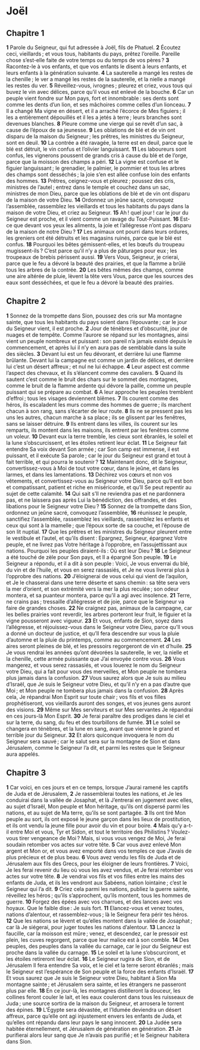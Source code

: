# Joël

## Chapitre 1

**1** Parole du Seigneur, qui fut adressée à Joël, fils de Phatuel.
**2** Écoutez ceci, vieillards ; et vous tous, habitants du pays, prêtez l’oreille. Pareille chose s’est-elle faite de votre temps ou du temps de vos pères ?
**3** Racontez-le à vos enfants, et que vos enfants le disent à leurs enfants, et leurs enfants à la génération suivante.
**4** La sauterelle a mangé les restes de la chenille ; le ver a mangé les restes de la sauterelle, et la nielle a mangé les restes du ver.
**5** Réveillez-vous, ivrognes ; pleurez et criez, vous tous qui buvez le vin avec délices, parce qu’il vous est enlevé de la bouche.
**6** Car un peuple vient fondre sur Mon pays, fort et innombrable : ses dents sont comme les dents d’un lion, et ses mâchoires comme celles d’un lionceau.
**7** Il a changé Ma vigne en désert, et il a arraché l’écorce de Mes figuiers ; il les a entièrement dépouillés et il les a jetés à terre ; leurs branches sont devenues blanches.
**8** Pleure comme une vierge qui se revêt d’un sac, à cause de l’époux de sa jeunesse.
**9** Les oblations de blé et de vin ont disparu de la maison du Seigneur ; les prêtres, les ministres du Seigneur, sont en deuil.
**10** La contrée a été ravagée, la terre est en deuil, parce que le blé est détruit, le vin confus et l’olivier languissant.
**11** Les laboureurs sont confus, les vignerons poussent de grands cris à cause du blé et de l’orge, parce que la moisson des champs a péri.
**12** La vigne est confuse et le figuier languissant ; le grenadier, le palmier, le pommier et tous les arbres des champs sont desséchés ; la joie s’en est allée confuse loin des enfants des hommes.
**13** Prêtres, ceignez-vous et pleurez ; poussez des cris, ministres de l’autel ; entrez dans le temple et couchez dans un sac, ministres de mon Dieu, parce que les oblations de blé et de vin ont disparu de la maison de votre Dieu.
**14** Ordonnez un jeûne sacré, convoquez l’assemblée, rassemblez les vieillards et tous les habitants du pays dans la maison de votre Dieu, et criez au Seigneur.
**15** Ah ! quel jour ! car le jour du Seigneur est proche, et il vient comme un ravage du Tout-Puissant.
**16** Est-ce que devant vos yeux les aliments, la joie et l’allégresse n’ont pas disparu de la maison de notre Dieu ?
**17** Les animaux ont pourri dans leurs ordures, les greniers ont été détruits et les magasins ruinés, parce que le blé est confus.
**18** Pourquoi les bêtes gémissent-elles, et les bœufs du troupeau mugissent-ils ? C’est parce qu’il n’y a plus de pâturages pour eux ; les troupeaux de brebis périssent aussi.
**19** Vers Vous, Seigneur, je crierai, parce que le feu a dévoré la beauté des prairies, et que la flamme a brûlé tous les arbres de la contrée.
**20** Les bêtes mêmes des champs, comme une aire altérée de pluie, lèvent la tête vers Vous, parce que les sources des eaux sont desséchées, et que le feu a dévoré la beauté des prairies.

## Chapitre 2

**1** Sonnez de la trompette dans Sion, poussez des cris sur Ma montagne sainte, que tous les habitants du pays soient dans l’épouvante ; car le jour du Seigneur vient, il est proche.
**2** Jour de ténèbres et d’obscurité, jour de nuages et de tempête. Comme l’aurore se répand sur les montagnes, ainsi vient un peuple nombreux et puissant : son pareil n’a jamais existé depuis le commencement, et après lui il n’y en aura pas de semblable dans la suite des siècles.
**3** Devant lui est un feu dévorant, et derrière lui une flamme brûlante. Devant lui la campagne est comme un jardin de délices, et derrière lui c’est un désert affreux ; et nul ne lui échappe.
**4** Leur aspect est comme l’aspect des chevaux, et ils s’élancent comme des cavaliers.
**5** Quand ils sautent c’est comme le bruit des chars sur le sommet des montagnes, comme le bruit de la flamme ardente qui dévore la paille, comme un peuple puissant qui se prépare au combat.
**6** A leur approche les peuples tremblent d’effroi ; tous les visages deviennent blêmes.
**7** Ils courent comme des héros, ils escaladent les murs comme des hommes de guerre ; ils marchent chacun à son rang, sans s’écarter de leur route.
**8** Ils ne se pressent pas les uns les autres, chacun marche à sa place ; ils se glissent par les fenêtres, sans se laisser détruire.
**9** Ils entrent dans les villes, ils courent sur les remparts, ils montent dans les maisons, ils entrent par les fenêtres comme un voleur.
**10** Devant eux la terre tremble, les cieux sont ébranlés, le soleil et la lune s’obscurcissent, et les étoiles retirent leur éclat.
**11** Le Seigneur fait entendre Sa voix devant Son armée ; car Son camp est immense, il est puissant, et il exécute Sa parole ; car le jour du Seigneur est grand et tout à fait terrible, et qui pourra le soutenir ?
**12** Maintenant donc, dit le Seigneur, convertissez-vous à Moi de tout votre cœur, dans le jeûne, et dans les larmes, et dans les lamentations.
**13** Déchirez vos cœurs et non vos vêtements, et convertissez-vous au Seigneur votre Dieu, parce qu’Il est bon et compatissant, patient et riche en miséricorde, et qu’Il Se peut repentir au sujet de cette calamité.
**14** Qui sait s’Il ne reviendra pas et ne pardonnera pas, et ne laissera pas après Lui la bénédiction, des offrandes, et des libations pour le Seigneur votre Dieu ?
**15** Sonnez de la trompette dans Sion, ordonnez un jeûne sacré, convoquez l’assemblée,
**16** réunissez le peuple, sanctifiez l’assemblée, rassemblez les vieillards, rassemblez les enfants et ceux qui sont à la mamelle ; que l’époux sorte de sa couche, et l’épouse de son lit nuptial.
**17** Que les prêtres et les ministres du Seigneur pleurent entre le vestibule et l’autel, et qu’ils disent : Epargnez, Seigneur, épargnez Votre peuple, et ne livrez pas Votre héritage à l’opprobre, en l’assujettissant aux nations. Pourquoi les peuples diraient-ils : Où est leur Dieu ?
**18** Le Seigneur a été touché de zèle pour Son pays, et Il a épargné Son peuple.
**19** Le Seigneur a répondu, et il a dit à son peuple : Voici, Je vous enverrai du blé, du vin et de l’huile, et vous en serez rassasiés, et Je ne vous livrerai plus à l’opprobre des nations.
**20** J’éloignerai de vous celui qui vient de l’aquilon, et Je le chasserai dans une terre déserte et sans chemin : sa tête sera vers la mer d’orient, et son extrémité vers la mer la plus reculée ; son odeur montera, et sa puanteur montera, parce qu’il a agi avec insolence.
**21** Terre, ne crains pas ; tressaille d’allégresse et de joie, parce que le Seigneur va faire de grandes choses.
**22** Ne craignez pas, animaux de la campagne, car les belles prairies vont reverdir, les arbres porteront leur fruit, le figuier et la vigne pousseront avec vigueur.
**23** Et vous, enfants de Sion, soyez dans l’allégresse, et réjouissez-vous dans le Seigneur votre Dieu, parce qu’Il vous a donné un docteur de justice, et qu’Il fera descendre sur vous la pluie d’automne et la pluie du printemps, comme au commencement.
**24** Les aires seront pleines de blé, et les pressoirs regorgeront de vin et d’huile.
**25** Je vous rendrai les années qu’ont dévorées la sauterelle, le ver, la nielle et la chenille, cette armée puissante que J’ai envoyée contre vous.
**26** Vous mangerez, et vous serez rassasiés, et vous louerez le nom du Seigneur votre Dieu, qui a fait pour vous des merveilles, et Mon peuple ne tombera plus jamais dans la confusion.
**27** Vous saurez alors que Je suis au milieu d’Israël, que Je suis le Seigneur votre Dieu, et qu’il n’y en a pas d’autre que Moi ; et Mon peuple ne tombera plus jamais dans la confusion.
**28** Après cela, Je répandrai Mon Esprit sur toute chair ; vos fils et vos filles prophétiseront, vos vieillards auront des songes, et vos jeunes gens auront des visions.
**29** Même sur Mes serviteurs et sur Mes servantes Je répandrai en ces jours-là Mon Esprit.
**30** Je ferai paraître des prodiges dans le ciel et sur la terre, du sang, du feu et des tourbillons de fumée.
**31** Le soleil se changera en ténèbres, et la lune en sang, avant que vienne le grand et terrible jour du Seigneur.
**32** Et alors quiconque invoquera le nom du Seigneur sera sauvé ; car le salut sera sur la montagne de Sion et dans Jérusalem, comme le Seigneur l’a dit, et parmi les restes que le Seigneur aura appelés.

## Chapitre 3

**1** Car voici, en ces jours et en ce temps, lorsque J’aurai ramené les captifs de Juda et de Jérusalem,
**2** Je rassemblerai toutes les nations, et Je les conduirai dans la vallée de Josaphat, et là J’entrerai en jugement avec elles, au sujet d’Israël, Mon peuple et Mon héritage, qu’ils ont dispersé parmi les nations, et au sujet de Ma terre, qu’ils se sont partagée.
**3** Ils ont tiré Mon peuple au sort, ils ont exposé le jeune garçon dans les lieux de prostitution, et ils ont vendu la jeune fille pour avoir du vin et pour boire.
**4** Mais qu’y a-t-il entre Moi et vous, Tyr et Sidon, et tout le territoire des Philistins ? Voulez-vous tirer vengeance de Moi ? Mais, si vous vous vengez de Moi, Je ferai soudain retomber vos actes sur votre tête.
**5** Car vous avez enlevé Mon argent et Mon or, et vous avez emporté dans vos temples ce que J’avais de plus précieux et de plus beau.
**6** Vous avez vendu les fils de Juda et de Jérusalem aux fils des Grecs, pour les éloigner de leurs frontières.
**7** Voici, Je les ferai revenir du lieu où vous les avez vendus, et Je ferai retomber vos actes sur votre tête.
**8** Je vendrai vos fils et vos filles entre les mains des enfants de Juda, et ils les vendront aux Sabéens, nation lointaine ; c’est le Seigneur qui l’a dit.
**9** Criez cela parmi les nations, publiez la guerre sainte, réveillez les héros ; qu’ils s’approchent, qu’ils montent, tous les hommes de guerre.
**10** Forgez des épées avec vos charrues, et des lances avec vos hoyaux. Que le faible dise : Je suis fort.
**11** Elancez-vous et venez toutes, nations d’alentour, et rassemblez-vous ; là le Seigneur fera périr tes héros.
**12** Que les nations se lèvent et qu’elles montent dans la vallée de Josaphat ; car là Je siégerai, pour juger toutes les nations d’alentour.
**13** Lancez la faucille, car la moisson est mûre ; venez, et descendez, car le pressoir est plein, les cuves regorgent, parce que leur malice est à son comble.
**14** Des peuples, des peuples dans la vallée du carnage, car le jour du Seigneur est proche dans la vallée du carnage.
**15** Le soleil et la lune s’obscurciront, et les étoiles retireront leur éclat.
**16** Le Seigneur rugira de Sion, et de Jérusalem Il fera entendre Sa voix, et le ciel et la terre seront ébranlés ; mais le Seigneur est l’espérance de Son peuple et la force des enfants d’Israël.
**17** Et vous saurez que Je suis le Seigneur votre Dieu, habitant à Sion Ma montagne sainte ; et Jérusalem sera sainte, et les étrangers ne passeront plus par elle.
**18** En ce jour-là, les montagnes distilleront la douceur, les collines feront couler le lait, et les eaux couleront dans tous les ruisseaux de Juda ; une source sortira de la maison du Seigneur, et arrosera le torrent des épines.
**19** L’Égypte sera dévastée, et l’Idumée deviendra un désert affreux, parce qu’elle ont agi injustement envers les enfants de Juda, et qu’elles ont répandu dans leur pays le sang innocent.
**20** La Judée sera habitée éternellement, et Jérusalem de génération en génération.
**21** Je purifierai alors leur sang que Je n’avais pas purifié ; et le Seigneur habitera dans Sion.
